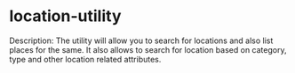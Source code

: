 # location-utility

Description:
The utility will allow you to search for locations and also list places for the same. It also allows to search for location based on category, type and other location related attributes.


